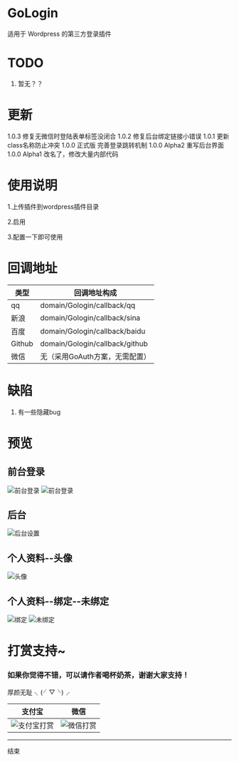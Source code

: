 # GoLogin
 适用于   Wordpress  的第三方登录插件


# TODO
1. 暂无？？

# 更新
1.0.3 修复无微信时登陆表单标签没闭合
1.0.2 修复后台绑定链接小错误
1.0.1 更新class名称防止冲突
1.0.0 正式版 完善登录跳转机制
1.0.0 Alpha2 重写后台界面
1.0.0 Alpha1 改名了，修改大量内部代码

# 使用说明

1.上传插件到wordpress插件目录

2.启用

3.配置一下即可使用

# 回调地址
 | 类型   | 回调地址构成                  |
 |--------|-------------------------------|
 | qq     | domain/Gologin/callback/qq    |
 | 新浪   | domain/Gologin/callback/sina  |
 | 百度   | domain/Gologin/callback/baidu |
 | Github | domain/Gologin/callback/github|
 | 微信   | 无（采用GoAuth方案，无需配置）           |

# 缺陷

1. 有一些隐藏bug

# 预览
## 前台登录
![前台登录](/pic/preview/login.png)
![前台登录](/pic/preview/wp-login.png)

## 后台
![后台设置](/pic/preview/settings.png)

## 个人资料--头像
![头像](/pic/preview/avatars.png)

## 个人资料--绑定--未绑定
![绑定](/pic/preview/login-bind.png)
![未绑定](/pic/preview/login-unbind.png)


# 打赏支持~
### 如果你觉得不错，可以请作者喝杯奶茶，谢谢大家支持！

厚颜无耻 ╮(╯▽╰)╭

| 支付宝 | 微信 |
| ------- | ----- |
|![支付宝打赏](/pic/pay/AliPay.jpg)|![微信打赏](/pic/pay/WeChat.png)|

----
结束
